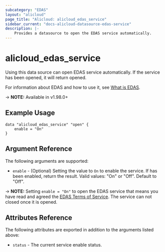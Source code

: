 ```yaml
---
subcategory: "EDAS"
layout: "alicloud"
page_title: "Alicloud: alicloud_edas_service"
sidebar_current: "docs-alicloud-datasource-edas-service"
description: |-
    Provides a datasource to open the EDAS service automatically.
---
```


# alicloud\_edas\_service

Using this data source can open EDAS service automatically. If the service has been opened, it will return opened.

For information about EDAS and how to use it, see [What is EDAS](https://www.alibabacloud.com/help/product/29500.htm).

-> **NOTE:** Available in v1.98.0+

## Example Usage

```
data "alicloud_edas_service" "open" {
	enable = "On"
}
```

## Argument Reference

The following arguments are supported:

* `enable` - (Optional) Setting the value to `On` to enable the service. If has been enabled, return the result. Valid values: "On" or "Off". Default to "Off".

-> **NOTE:** Setting `enable = "On"` to open the EDAS service that means you have read and agreed the [EDAS Terms of Service](https://help.aliyun.com/document_detail/44633.html). The service can not closed once it is opened.

## Attributes Reference

The following attributes are exported in addition to the arguments listed above:

* `status` - The current service enable status. 
